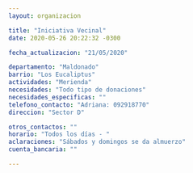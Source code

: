 ```yaml
---
layout: organizacion

title: "Iniciativa Vecinal"
date: 2020-05-26 20:22:32 -0300

fecha_actualizacion: "21/05/2020"

departamento: "Maldonado"
barrio: "Los Eucaliptus"
actividades: "Merienda"
necesidades: "Todo tipo de donaciones"
necesidades_especificas: ""
telefono_contacto: "Adriana: 092918770"
direccion: "Sector D"

otros_contactos: ""
horario: "Todos los días - "
aclaraciones: "Sábados y domingos se da almuerzo"
cuenta_bancaria: ""

---
```

